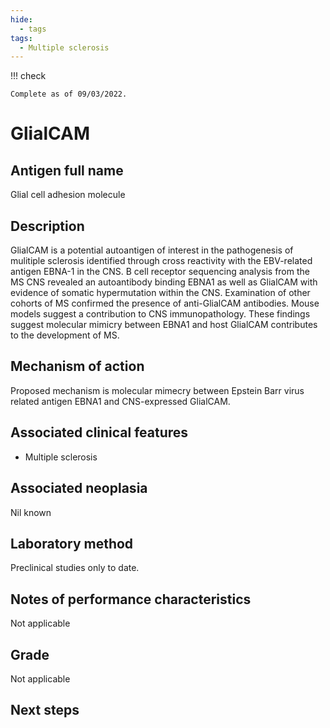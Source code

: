 ```yaml
---
hide:
  - tags
tags:
  - Multiple sclerosis
---
```


!!! check

    Complete as of 09/03/2022.

# GlialCAM

## Antigen full name
Glial cell adhesion molecule

## Description
GlialCAM is a potential autoantigen of interest in the pathogenesis of mulitiple sclerosis identified through cross reactivity with the EBV-related antigen EBNA-1 in the CNS. B cell receptor sequencing analysis from the MS CNS revealed an autoantibody binding  EBNA1 as well as GlialCAM with evidence of somatic hypermutation within the CNS. Examination of other cohorts of MS confirmed the presence of anti-GlialCAM antibodies. Mouse models suggest a contribution to CNS immunopathology. These findings suggest molecular mimicry between EBNA1 and host GlialCAM contributes to the development of MS.

## Mechanism of action
Proposed mechanism is molecular mimecry between Epstein Barr virus related antigen EBNA1 and CNS-expressed GlialCAM.

## Associated clinical features
 - Multiple sclerosis

## Associated neoplasia
Nil known

## Laboratory method
Preclinical studies only to date.

## Notes of performance characteristics
Not applicable

## Grade
Not applicable

## Next steps


[^1]: Lanz, T.V., Brewer, R.C., Ho, P.P. et al. Clonally expanded B cells in multiple sclerosis bind EBV EBNA1 and GlialCAM. Nature (2022). 
